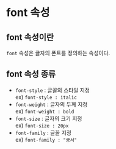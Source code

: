 # font 속성

## font 속성이란
`font` 속성은 글자의 폰트를 정의하는 속성이다.

## font 속성 종류
* `font-style` : 글꼴의 스타일 지정  
ex) `font-style : italic`
* `font-weight` : 글자의 두께 지정  
ex) `font-weight : bold`
* `font-size` : 글자의 크기 지정  
ex) `font-size : 20px`
* `font-family` : 글꼴 지정  
ex) `font-family : "궁서"`